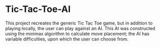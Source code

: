 # Tic-Tac-Toe-AI
This project recreates the generic Tic Tac Toe game, but in addition to playing locally, the user can play against an AI. This AI was constructed using the minimax algorithm to calculate move placement; the AI has variable difficulties, upon which the user can choose from.
